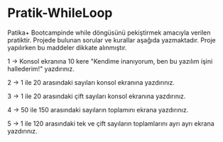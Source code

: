 # Pratik-WhileLoop

Patika+ Bootcampinde while döngüsünü pekiştirmek amacıyla verilen pratiktir. Projede bulunan sorular ve kurallar aşağıda yazmaktadır. Proje yapılırken bu maddeler dikkate alınmıştır.

1 -> Konsol ekranına 10 kere "Kendime inanıyorum, ben bu yazılım işini hallederim!" yazdırınız.

2 -> 1 ile 20 arasındaki sayıları konsol ekranına yazdırınız.

3 -> 1 ile 20 arasındaki çift sayıları konsol ekranına yazdırınız.

4 -> 50 ile 150 arasındaki sayıların toplamını ekrana yazdırınız.

5 -> 1 ile 120 arasındaki tek ve çift sayıların toplamlarını ayrı ayrı ekrana yazdırınız.
